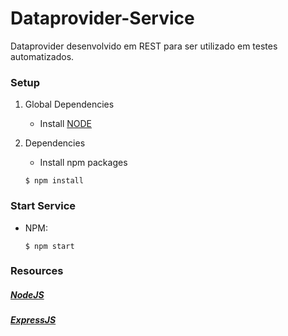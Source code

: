 # Dataprovider-Service

Dataprovider desenvolvido em REST para ser utilizado em testes automatizados. 

### Setup

1. Global Dependencies
    * Install [NODE](https://nodejs.org/en/)

2. Dependencies
	* Install npm packages
	```
	$ npm install
	```    

### Start Service

* NPM:
	```
	$ npm start
	```

### Resources
##### [NodeJS](https://nodejs.org/en/)
##### [ExpressJS](https://expressjs.com/pt-br/)
